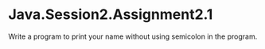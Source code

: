 # Java.Session2.Assignment2.1
Write a program to print your name without using semicolon in the program. 

